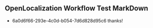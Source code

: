 ## OpenLocalization Workflow Test MarkDown
* 6a0d6f66-293e-4c0d-b054-7d6d828d95c6 thanks!

<!--HONumber=Aug16_HO3-->


